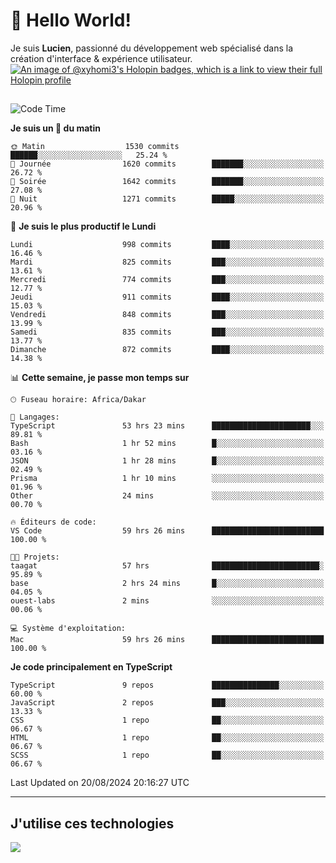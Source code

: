 # 👋 Hello World!

Je suis **Lucien**, passionné du développement web spécialisé dans la création d'interface & expérience utilisateur.
[![An image of @xyhomi3's Holopin badges, which is a link to view their full Holopin profile](https://holopin.me/xyhomi3)](https://holopin.io/@xyhomi3)

##

<!--START_SECTION:waka-->
![Code Time](http://img.shields.io/badge/Code%20Time-1%2C840%20hrs%207%20mins-blue)

**Je suis un 🐤 du matin** 

```text
🌞 Matin                  1530 commits        ██████░░░░░░░░░░░░░░░░░░░   25.24 % 
🌆 Journée                1620 commits        ███████░░░░░░░░░░░░░░░░░░   26.72 % 
🌃 Soirée                 1642 commits        ███████░░░░░░░░░░░░░░░░░░   27.08 % 
🌙 Nuit                   1271 commits        █████░░░░░░░░░░░░░░░░░░░░   20.96 % 
```
📅 **Je suis le plus productif le Lundi** 

```text
Lundi                    998 commits         ████░░░░░░░░░░░░░░░░░░░░░   16.46 % 
Mardi                    825 commits         ███░░░░░░░░░░░░░░░░░░░░░░   13.61 % 
Mercredi                 774 commits         ███░░░░░░░░░░░░░░░░░░░░░░   12.77 % 
Jeudi                    911 commits         ████░░░░░░░░░░░░░░░░░░░░░   15.03 % 
Vendredi                 848 commits         ███░░░░░░░░░░░░░░░░░░░░░░   13.99 % 
Samedi                   835 commits         ███░░░░░░░░░░░░░░░░░░░░░░   13.77 % 
Dimanche                 872 commits         ████░░░░░░░░░░░░░░░░░░░░░   14.38 % 
```


📊 **Cette semaine, je passe mon temps sur** 

```text
🕑︎ Fuseau horaire: Africa/Dakar

💬 Langages: 
TypeScript               53 hrs 23 mins      ██████████████████████░░░   89.81 % 
Bash                     1 hr 52 mins        █░░░░░░░░░░░░░░░░░░░░░░░░   03.16 % 
JSON                     1 hr 28 mins        █░░░░░░░░░░░░░░░░░░░░░░░░   02.49 % 
Prisma                   1 hr 10 mins        ░░░░░░░░░░░░░░░░░░░░░░░░░   01.96 % 
Other                    24 mins             ░░░░░░░░░░░░░░░░░░░░░░░░░   00.70 % 

🔥 Éditeurs de code: 
VS Code                  59 hrs 26 mins      █████████████████████████   100.00 % 

🐱‍💻 Projets: 
taagat                   57 hrs              ████████████████████████░   95.89 % 
base                     2 hrs 24 mins       █░░░░░░░░░░░░░░░░░░░░░░░░   04.05 % 
ouest-labs               2 mins              ░░░░░░░░░░░░░░░░░░░░░░░░░   00.06 % 

💻 Système d'exploitation: 
Mac                      59 hrs 26 mins      █████████████████████████   100.00 % 
```

**Je code principalement en TypeScript** 

```text
TypeScript               9 repos             ███████████████░░░░░░░░░░   60.00 % 
JavaScript               2 repos             ███░░░░░░░░░░░░░░░░░░░░░░   13.33 % 
CSS                      1 repo              ██░░░░░░░░░░░░░░░░░░░░░░░   06.67 % 
HTML                     1 repo              ██░░░░░░░░░░░░░░░░░░░░░░░   06.67 % 
SCSS                     1 repo              ██░░░░░░░░░░░░░░░░░░░░░░░   06.67 % 
```




 Last Updated on 20/08/2024 20:16:27 UTC
<!--END_SECTION:waka-->
---

## J'utilise ces technologies

<p align="left">
  <a href="https://skillicons.dev">
    <img src="https://skillicons.dev/icons?i=ts,js,md,scss,tailwind,react,docker,express,astro,vite,nextjs,vercel,figma,ableton" />
  </a>
</p>

